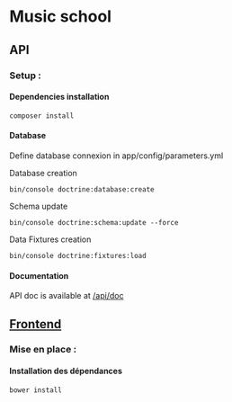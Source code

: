 Music school
============


API
---

### Setup :

#### Dependencies installation
  
    composer install
    
#### Database

Define database connexion in app/config/parameters.yml

Database creation

    bin/console doctrine:database:create

Schema update

    bin/console doctrine:schema:update --force
    
Data Fixtures creation

    bin/console doctrine:fixtures:load
    
#### Documentation 
API doc is available at [/api/doc](http://julien.ducro.fr/music-school/web/api/doc)


[Frontend](http://julien.ducro.fr/music-school/web/index.html)
--------

### Mise en place :

#### Installation des dépendances

    bower install
    
